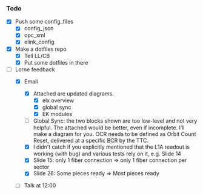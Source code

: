 ### Todo

- [x] Push some config_files
  - [x] config_json
  - [x] opc_xml
  - [x] elink_config
- [x] Make a dotfiles repo
  - [x] Tell LL/CB
  - [x] Put some dotfiles in there
- [ ] Lorne feedback
  - [x] Email
    - [x] Attached are updated diagrams.
      - [x] elx overview
      - [x] global sync
      - [x] EK modules
    - [ ] Global Sync: the two blocks shown are too low-level and not very helpful. The attached would be better, even if incomplete. I’ll make a diagram for you. OCR needs to be defined as Orbit Count Reset, delivered at a specific BCR by the TTC.
    - [x] I didn’t catch if you explicitly mentioned that the L1A readout is working (with bug) and various tests rely on it, e.g. Slide 14
    - [x] Slide 15: only 1 fiber connection => only 1 fiber connection per sector
    - [x] Slide 26: Some pieces ready => Most pieces ready
  - [ ] Talk at 12:00
  
